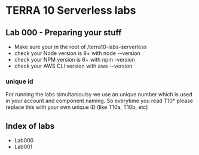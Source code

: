 # TERRA 10 Serverless labs

## Lab 000 - Preparing your stuff

* Make sure your in the root of /terra10-labs-serverless
* check your Node version is 8+ with node --version
* check your NPM version is 6+ with  npm -version
* check your AWS CLI version with aws --version

### unique id
For running the labs simultanioulsy we use an unique number which is used in your account and component naming. 
So everytime you read T10* please replace this with your own unique ID (like T10a, T10b, etc)

## Index of labs
* Lab000
* Lab001

